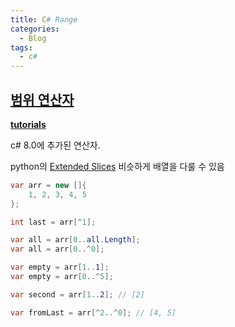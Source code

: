 ```yaml
---
title: C# Range
categories:
  - Blog
tags:
  - c#
---
```


[범위 연산자](https://docs.microsoft.com/ko-kr/dotnet/csharp/language-reference/proposals/csharp-8.0/ranges)
---

[**tutorials**](https://docs.microsoft.com/ko-kr/dotnet/csharp/whats-new/tutorials/ranges-indexes)

c# 8.0에 추가된 연산자.

python의 [Extended Slices](https://docs.python.org/release/2.3.5/whatsnew/section-slices.html) 비슷하게 배열을 다룰 수 있음

```csharp
var arr = new []{
    1, 2, 3, 4, 5
};

int last = arr[^1];

var all = arr[0..all.Length];
var all = arr[0..^0];

var empty = arr[1..1];
var empty = arr[0..^5];

var second = arr[1..2]; // [2]

var fromLast = arr[^2..^0]; // [4, 5]
```

